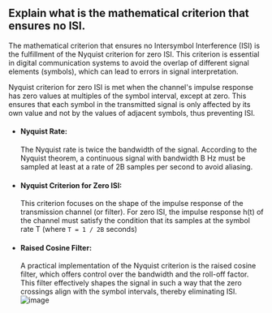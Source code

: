  ## Explain what is the mathematical criterion that ensures no ISI.

 The mathematical criterion that ensures no Intersymbol Interference (ISI) is the fulfillment of the Nyquist criterion for zero ISI. 
 This criterion is essential in digital communication systems to avoid the overlap of different signal elements (symbols), which can lead to 
 errors in signal interpretation.
 
Nyquist criterion for zero ISI is met when the channel's impulse response has zero values at multiples of the symbol 
interval, except at zero. This ensures that each symbol in the transmitted signal is only affected by its own value and not by the 
values of adjacent symbols, thus preventing ISI.

- #### Nyquist Rate:

    The Nyquist rate is twice the bandwidth of the signal. According to the Nyquist theorem, a continuous signal with bandwidth B Hz must be
    sampled at least at a rate of 2B samples per second to avoid aliasing.

- #### Nyquist Criterion for Zero ISI:

   This criterion focuses on the shape of the impulse response of the transmission channel (or filter). For zero ISI, the impulse response
   h(t) of the channel must satisfy the condition that its samples at the symbol rate T (where  ```T = 1 / 2B``` seconds)

- #### Raised Cosine Filter:
  
   A practical implementation of the Nyquist criterion is the raised cosine filter, which offers control over the bandwidth and the
   roll-off factor. This filter effectively shapes the signal in such a way that the zero crossings align with the symbol intervals,
   thereby eliminating ISI.
   ![image](https://github.com/meh-land/Digital_Comm2_Proj/assets/79084467/e9d3b0ae-fb4e-4597-bd61-06b532a68516)



